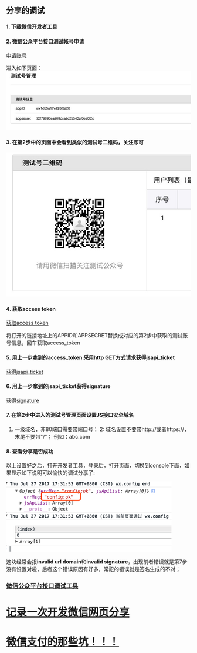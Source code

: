 ## 分享的调试

#### 1. 下载[微信开发者工具](https://link.segmentfault.com/?url=https%3A%2F%2Fmp.weixin.qq.com%2Fdebug%2Fwxadoc%2Fdev%2Fdevtools%2Fdownload.html)

#### 2. 微信公众平台接口测试帐号申请

[申请账号](https://link.segmentfault.com/?url=http%3A%2F%2Fmp.weixin.qq.com%2Fdebug%2Fcgi-bin%2Fsandbox%3Ft%3Dsandbox%2Flogin)

进入如下页面：
![图片描述](media/bVRIov.jpeg)

#### 3. 在第2步中的页面中会看到类似的测试号二维码，关注即可

![图片描述](media/bVRIpr.jpeg)

#### 4. 获取access token

[获取access token](https://link.segmentfault.com/?url=https%3A%2F%2Fapi.weixin.qq.com%2Fcgi-bin%2Ftoken%3Fgrant_type%3Dclient_credential%26amp%3Bappid%3DAPPID%26amp%3Bsecret%3DAPPSECRET)

将打开的链接地址上的APPID和APPSECRET替换成对应的第2步中获取的测试账号信息，回车获取access_token

#### 5. 用上一步拿到的access_token 采用http GET方式请求获得jsapi_ticket

[获得jsapi_ticket](https://link.segmentfault.com/?url=https%3A%2F%2Fapi.weixin.qq.com%2Fcgi-bin%2Fticket%2Fgetticket%3Faccess_token%3DACCESS_TOKEN%26amp%3Btype%3Djsapi)

#### 6. 用上一步拿到的jsapi_ticket获得signature

[获得signature](https://link.segmentfault.com/?url=http%3A%2F%2Fmp.weixin.qq.com%2Fdebug%2Fcgi-bin%2Fsandbox%3Ft%3Djsapisign)

#### 7. 在第2步中进入的测试号管理页面设置JS接口安全域名

1. 一级域名，非80端口需要带端口号；
   2: 域名设置不要带http://或者https://，末尾不要带"/"；
   例如：abc.com

#### 8. 查看分享是否成功

以上设置好之后，打开开发者工具，登录后，打开页面，切换到console下面，如果显示如下说明可以愉快的调试分享了:

![clipboard.png](media/bVRIvn.png)

这块经常会报**invalid url domain**和**invalid signature**，出现前者错误就是第7步没有设置对啦，后者这个错误原因有好多，常犯的错误就是签名生成的不对；

### [微信公众平台接口调试工具](https://mp.weixin.qq.com/debug/)

# [记录一次开发微信网页分享](https://segmentfault.com/a/1190000019091851)

# [微信支付的那些坑！！！](https://www.cnblogs.com/yuhangwang/p/5322921.html)

